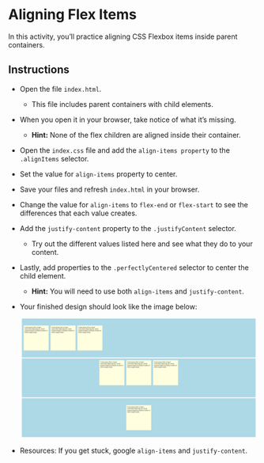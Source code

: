 # Aligning Flex Items

In this activity, you’ll practice aligning CSS Flexbox items inside parent containers.

## Instructions

- Open the file `index.html`.

  - This file includes parent containers with child elements.

- When you open it in your browser, take notice of what it’s missing.

  - **Hint:** None of the flex children are aligned inside their container.

- Open the `index.css` file and add the `align-items property` to the `.alignItems` selector.

- Set the value for `align-items` property to center.

- Save your files and refresh `index.html` in your browser.

- Change the value for `align-items` to `flex-end` or `flex-start` to see the differences that each value creates.

- Add the `justify-content` property to the `.justifyContent` selector.

  - Try out the different values listed here and see what they do to your content.

- Lastly, add properties to the `.perfectlyCentered` selector to center the child element.

  - **Hint:** You will need to use both `align-items` and `justify-content`.

- Your finished design should look like the image below:

  ![Aligning Flex Items Solution](images/aligning-flex-items-solution.png)

- Resources: If you get stuck, google `align-items` and `justify-content`.
